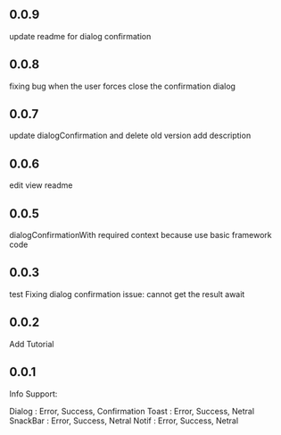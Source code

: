 ## 0.0.9

update readme for dialog confirmation

## 0.0.8

fixing bug when the user forces close the confirmation dialog

## 0.0.7

update dialogConfirmation and delete old version
add description

## 0.0.6

edit view readme

## 0.0.5

dialogConfirmationWith
required context because use basic framework code

## 0.0.3

test Fixing dialog confirmation
issue: cannot get the result await

## 0.0.2

Add Tutorial

## 0.0.1

Info Support:

Dialog : Error, Success, Confirmation
Toast : Error, Success, Netral
SnackBar : Error, Success, Netral
Notif : Error, Success, Netral